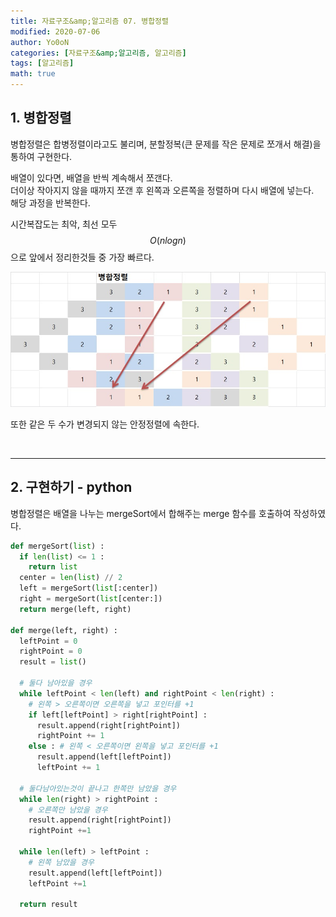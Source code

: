 ```yaml
---
title: 자료구조&amp;알고리즘 07. 병합정렬
modified: 2020-07-06
author: Yo0oN
categories: [자료구조&amp;알고리즘, 알고리즘]
tags: [알고리즘]
math: true
---
```


## 1. 병합정렬

병합정렬은 합병정렬이라고도 불리며, 분할정복(큰 문제를 작은 문제로 쪼개서 해결)을 통하여 구현한다.

배열이 있다면, 배열을 반씩 계속해서 쪼갠다.<br>
더이상 작아지지 않을 때까지 쪼갠 후 왼쪽과 오른쪽을 정렬하며 다시 배열에 넣는다.<br>
해당 과정을 반복한다.

시간복잡도는 최악, 최선 모두 $$O(n log n)$$으로 앞에서 정리한것들 중 가장 빠르다.

![병합정렬](/images/posts/Algorithm/05.MergeSort/01.jpg)

또한 같은 두 수가 변경되지 않는 안정정렬에 속한다.

<br>
<hr>

## 2. 구현하기 - python

병합정렬은 배열을 나누는 mergeSort에서 합해주는 merge 함수를 호출하여 작성하였다.

```python
def mergeSort(list) :
  if len(list) <= 1 :
    return list
  center = len(list) // 2
  left = mergeSort(list[:center])
  right = mergeSort(list[center:])
  return merge(left, right)

def merge(left, right) :
  leftPoint = 0
  rightPoint = 0
  result = list()

  # 둘다 남아있을 경우
  while leftPoint < len(left) and rightPoint < len(right) :
    # 왼쪽 > 오른쪽이면 오른쪽을 넣고 포인터를 +1
    if left[leftPoint] > right[rightPoint] :
      result.append(right[rightPoint])
      rightPoint += 1
    else : # 왼쪽 < 오른쪽이면 왼쪽을 넣고 포인터를 +1
      result.append(left[leftPoint])
      leftPoint += 1
    
  # 둘다남아있는것이 끝나고 한쪽만 남았을 경우
  while len(right) > rightPoint :
    # 오른쪽만 남았을 경우
    result.append(right[rightPoint])
    rightPoint +=1
    
  while len(left) > leftPoint :
    # 왼쪽 남았을 경우
    result.append(left[leftPoint])
    leftPoint +=1

  return result
```
